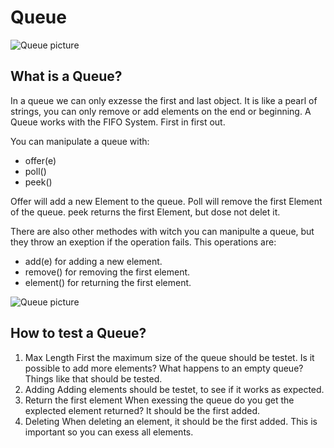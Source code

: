 # Queue

![Queue picture](https://cdn.pixabay.com/photo/2018/05/18/21/01/rubber-ducks-3412065_1280.jpg)

## What is a Queue?

In a queue we can only exzesse the first and last object. It is like a pearl of strings, you can only remove or add elements on the end or beginning. A Queue works with the FIFO System. First in first out. 

You can manipulate a queue with:
- offer(e) 
- poll()
- peek()

Offer will add a new Element to the queue.
Poll will remove the first Element of the queue.
peek returns the first Element, but dose not delet it. 

There are also other methodes with witch you can manipulte a queue, but they throw an exeption if the operation fails. This operations are:
- add(e) for adding a new element.
- remove() for removing the first element.
- element() for returning the first element. 

![Queue picture](https://cdn.pixabay.com/photo/2016/05/22/11/20/rubber-ducks-1408285_1280.jpg)

## How to test a Queue?

1. Max Length
	First the maximum size of the queue should be testet. Is it possible to add more elements?
	What happens to an empty queue? Things like that should be tested.
2. Adding
	Adding elements should be testet, to see if it works as expected.
3. Return the first element
	When exessing the queue do you get the explected element returned? It should be the first added.
4. Deleting
	When deleting an element, it should be the first added. This is important so you can exess all elements. 
	